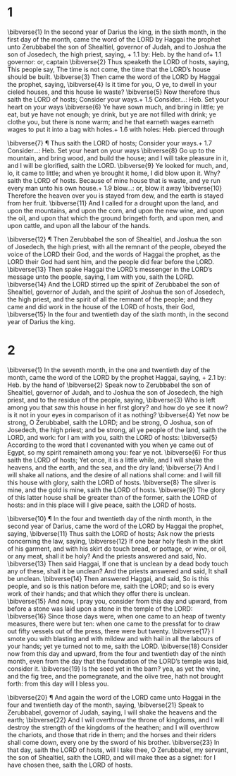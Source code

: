 # 1 
\bibverse{1} In the second year of Darius the king, in the sixth month, in the first day of the month, came the word of the LORD by Haggai the prophet unto Zerubbabel the son of Shealtiel, governor of Judah, and to Joshua the son of Josedech, the high priest, saying, + 1.1 by: Heb. by the hand of+ 1.1 governor: or, captain \bibverse{2} Thus speaketh the LORD of hosts, saying, This people say, The time is not come, the time that the LORD’s house should be built. \bibverse{3} Then came the word of the LORD by Haggai the prophet, saying, \bibverse{4} Is it time for you, O ye, to dwell in your cieled houses, and this house lie waste? \bibverse{5} Now therefore thus saith the LORD of hosts; Consider your ways.+ 1.5 Consider…: Heb. Set your heart on your ways \bibverse{6} Ye have sown much, and bring in little; ye eat, but ye have not enough; ye drink, but ye are not filled with drink; ye clothe you, but there is none warm; and he that earneth wages earneth wages to put it into a bag with holes.+ 1.6 with holes: Heb. pierced through 

\bibverse{7} ¶ Thus saith the LORD of hosts; Consider your ways.+ 1.7 Consider…: Heb. Set your heart on your ways \bibverse{8} Go up to the mountain, and bring wood, and build the house; and I will take pleasure in it, and I will be glorified, saith the LORD. \bibverse{9} Ye looked for much, and, lo, it came to little; and when ye brought it home, I did blow upon it. Why? saith the LORD of hosts. Because of mine house that is waste, and ye run every man unto his own house.+ 1.9 blow…: or, blow it away \bibverse{10} Therefore the heaven over you is stayed from dew, and the earth is stayed from her fruit. \bibverse{11} And I called for a drought upon the land, and upon the mountains, and upon the corn, and upon the new wine, and upon the oil, and upon that which the ground bringeth forth, and upon men, and upon cattle, and upon all the labour of the hands. 

\bibverse{12} ¶ Then Zerubbabel the son of Shealtiel, and Joshua the son of Josedech, the high priest, with all the remnant of the people, obeyed the voice of the LORD their God, and the words of Haggai the prophet, as the LORD their God had sent him, and the people did fear before the LORD. \bibverse{13} Then spake Haggai the LORD’s messenger in the LORD’s message unto the people, saying, I am with you, saith the LORD. \bibverse{14} And the LORD stirred up the spirit of Zerubbabel the son of Shealtiel, governor of Judah, and the spirit of Joshua the son of Josedech, the high priest, and the spirit of all the remnant of the people; and they came and did work in the house of the LORD of hosts, their God, \bibverse{15} In the four and twentieth day of the sixth month, in the second year of Darius the king. 

# 2 
\bibverse{1} In the seventh month, in the one and twentieth day of the month, came the word of the LORD by the prophet Haggai, saying, + 2.1 by: Heb. by the hand of \bibverse{2} Speak now to Zerubbabel the son of Shealtiel, governor of Judah, and to Joshua the son of Josedech, the high priest, and to the residue of the people, saying, \bibverse{3} Who is left among you that saw this house in her first glory? and how do ye see it now? is it not in your eyes in comparison of it as nothing? \bibverse{4} Yet now be strong, O Zerubbabel, saith the LORD; and be strong, O Joshua, son of Josedech, the high priest; and be strong, all ye people of the land, saith the LORD, and work: for I am with you, saith the LORD of hosts: \bibverse{5} According to the word that I covenanted with you when ye came out of Egypt, so my spirit remaineth among you: fear ye not. \bibverse{6} For thus saith the LORD of hosts; Yet once, it is a little while, and I will shake the heavens, and the earth, and the sea, and the dry land; \bibverse{7} And I will shake all nations, and the desire of all nations shall come: and I will fill this house with glory, saith the LORD of hosts. \bibverse{8} The silver is mine, and the gold is mine, saith the LORD of hosts. \bibverse{9} The glory of this latter house shall be greater than of the former, saith the LORD of hosts: and in this place will I give peace, saith the LORD of hosts. 

\bibverse{10} ¶ In the four and twentieth day of the ninth month, in the second year of Darius, came the word of the LORD by Haggai the prophet, saying, \bibverse{11} Thus saith the LORD of hosts; Ask now the priests concerning the law, saying, \bibverse{12} If one bear holy flesh in the skirt of his garment, and with his skirt do touch bread, or pottage, or wine, or oil, or any meat, shall it be holy? And the priests answered and said, No. \bibverse{13} Then said Haggai, If one that is unclean by a dead body touch any of these, shall it be unclean? And the priests answered and said, It shall be unclean. \bibverse{14} Then answered Haggai, and said, So is this people, and so is this nation before me, saith the LORD; and so is every work of their hands; and that which they offer there is unclean. \bibverse{15} And now, I pray you, consider from this day and upward, from before a stone was laid upon a stone in the temple of the LORD: \bibverse{16} Since those days were, when one came to an heap of twenty measures, there were but ten: when one came to the pressfat for to draw out fifty vessels out of the press, there were but twenty. \bibverse{17} I smote you with blasting and with mildew and with hail in all the labours of your hands; yet ye turned not to me, saith the LORD. \bibverse{18} Consider now from this day and upward, from the four and twentieth day of the ninth month, even from the day that the foundation of the LORD’s temple was laid, consider it. \bibverse{19} Is the seed yet in the barn? yea, as yet the vine, and the fig tree, and the pomegranate, and the olive tree, hath not brought forth: from this day will I bless you. 

\bibverse{20} ¶ And again the word of the LORD came unto Haggai in the four and twentieth day of the month, saying, \bibverse{21} Speak to Zerubbabel, governor of Judah, saying, I will shake the heavens and the earth; \bibverse{22} And I will overthrow the throne of kingdoms, and I will destroy the strength of the kingdoms of the heathen; and I will overthrow the chariots, and those that ride in them; and the horses and their riders shall come down, every one by the sword of his brother. \bibverse{23} In that day, saith the LORD of hosts, will I take thee, O Zerubbabel, my servant, the son of Shealtiel, saith the LORD, and will make thee as a signet: for I have chosen thee, saith the LORD of hosts. 